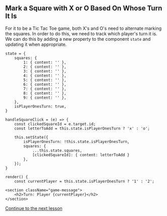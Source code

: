 ## Mark a Square with X or O Based On Whose Turn It Is

For it to be a Tic Tac Toe game, both X's and O's need to alternate marking the squares. In order to do this, we need to track which player's turn it is. We can do this by adding a new property to the component `state` and updating it when appropriate.
```
state = {
    squares: {
        1: { content: '' },
        2: { content: '' },
        3: { content: '' },
        4: { content: '' },
        5: { content: '' },
        6: { content: '' },
        7: { content: '' },
        8: { content: '' },
        9: { content: '' },
    },
    isPlayerOnesTurn: true,
}
```
```
handleSquareClick = (e) => {
    const clickedSquareId = e.target.id;
    const letterToAdd = this.state.isPlayerOnesTurn ? 'x' : 'o';

    this.setState({
        isPlayerOnesTurn: !this.state.isPlayerOnesTurn,
        squares: {
            ...this.state.squares,
            [clickedSquareId]: { content: letterToAdd }
        },
    });
}
```

```
render() {
    const currentPlayer = this.state.isPlayerOnesTurn ? '1' : '2';
```

```
<section className="game-message">
    <h2>Turn: Player {currentPlayer}</h2>
</section>
```

[Continue to the next lesson](https://github.com/joeynguyen/react-tac-toe/blob/master/lessons/lesson-05-prevent-overwriting-squares.md)
